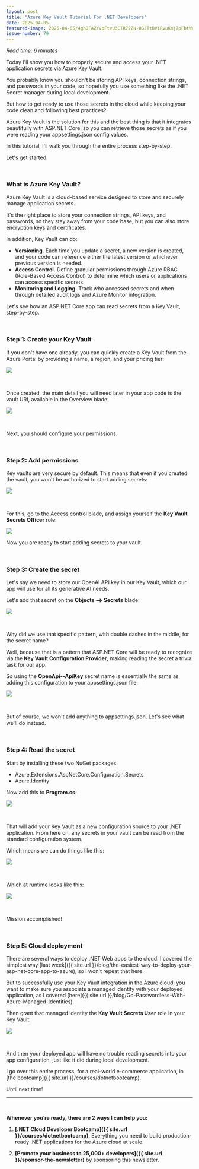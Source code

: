 ```yaml
---
layout: post
title: "Azure Key Vault Tutorial For .NET Developers"
date: 2025-04-05
featured-image: 2025-04-05/4ghDFAZYvbFtvU3CTR72ZN-8GZTtDViRvuKmj7pFbtWrX.jpeg
issue-number: 79
---
```


*Read time: 6 minutes*
​

Today I'll show you how to properly secure and access your .NET application secrets via Azure Key Vault.

You probably know you shouldn't be storing API keys, connection strings, and passwords in your code, so hopefully you use something like the .NET Secret manager during local development.

But how to get ready to use those secrets in the cloud while keeping your code clean and following best practices?

Azure Key Vault is the solution for this and the best thing is that it integrates beautifully with ASP.NET Core, so you can retrieve those secrets as if you were reading your appsettings.json config values.

In this tutorial, I'll walk you through the entire process step-by-step. 

Let's get started.

​

### **What is Azure Key Vault?**
Azure Key Vault is a cloud-based service designed to store and securely manage application secrets. 

It's the right place to store your connection strings, API keys, and passwords, so they stay away from your code base, but you can also store encryption keys and certificates.

In addition, Key Vault can do:

*   <span>**Versioning.** Each time you update a secret, a new version is created, and your code can reference either the latest version or whichever previous version is needed.</span>
*   <span>**Access Control.** Define granular permissions through Azure RBAC (Role-Based Access Control) to determine which users or applications can access specific secrets.</span>
*   <span>**Monitoring and Logging.** Track who accessed secrets and when through detailed audit logs and Azure Monitor integration.</span>

Let's see how an ASP.NET Core app can read secrets from a Key Vault, step-by-step.

​

### **Step 1: Create your Key Vault**
If you don't have one already, you can quickly create a Key Vault from the Azure Portal by providing a name, a region, and your pricing tier:


![](/assets/images/2025-04-05/4ghDFAZYvbFtvU3CTR72ZN-eAaKixZNhCECH6MftnTgta.jpeg)

​

Once created, the main detail you will need later in your app code is the vault URI, available in the Overview blade:


![](/assets/images/2025-04-05/4ghDFAZYvbFtvU3CTR72ZN-8LJJ6uWLyJNaiBD1KfZ8og.jpeg)

​

Next, you should configure your permissions.

​

### **Step 2: Add permissions**
Key vaults are very secure by default. This means that even if you created the vault, you won't be authorized to start adding secrets:


![](/assets/images/2025-04-05/4ghDFAZYvbFtvU3CTR72ZN-3FAfLro7JHFJmPy66NB53K.jpeg)

​

For this, go to the Access control blade, and assign yourself the **Key Vault Secrets Officer** role:


![](/assets/images/2025-04-05/4ghDFAZYvbFtvU3CTR72ZN-p6nV6kjmbgvK3GT9U5F72h.jpeg)

Now you are ready to start adding secrets to your vault.

​

### **Step 3: Create the secret**
Let's say we need to store our OpenAI API key in our Key Vault, which our app will use for all its generative AI needs.

Let's add that secret on the **Objects --> Secrets** blade:


![](/assets/images/2025-04-05/4ghDFAZYvbFtvU3CTR72ZN-rSgCYYwefdTLMsr5p6uwFu.jpeg)

​

Why did we use that specific pattern, with double dashes in the middle, for the secret name?

Well, because that is a pattern that ASP.NET Core will be ready to recognize via the **Key Vault Configuration Provider**, making reading the secret a trivial task for our app. 

So using the **OpenApi--ApiKey** secret name is essentially the same as adding this configuration to your appsettings.json file:


![](/assets/images/2025-04-05/4ghDFAZYvbFtvU3CTR72ZN-gmn2LxdBanb9JDFjwFVmb9.jpeg)

​

But of course, we won't add anything to appsettings.json. Let's see what we'll do instead.

​

### **Step 4: Read the secret**
Start by installing these two NuGet packages:

*   <span>Azure.Extensions.AspNetCore.Configuration.Secrets</span>
*   <span>Azure.Identity</span>

Now add this to **Program.cs**:


![](/assets/images/2025-04-05/4ghDFAZYvbFtvU3CTR72ZN-tVo4w93n4BEZDkdMp6wfKL.jpeg)

​

That will add your Key Vault as a new configuration source to your .NET application. From here on, any secrets in your vault can be read from the standard configuration system.

Which means we can do things like this:


![](/assets/images/2025-04-05/4ghDFAZYvbFtvU3CTR72ZN-8GZTtDViRvuKmj7pFbtWrX.jpeg)

​

Which at runtime looks like this:


![](/assets/images/2025-04-05/4ghDFAZYvbFtvU3CTR72ZN-dJWc5W2NjA2kVEDF9jYbHY.jpeg)

​

Mission accomplished!

​

### **Step 5: Cloud deployment**
There are several ways to deploy .NET Web apps to the cloud. I covered the simplest way [last week]({{ site.url }}/blog/the-easiest-way-to-deploy-your-asp-net-core-app-to-azure), so I won't repeat that here.

But to successfully use your Key Vault integration in the Azure cloud, you want to make sure you associate a managed identity with your deployed application, as I covered [here]({{ site.url }}/blog/Go-Passwordless-With-Azure-Managed-Identities).

Then grant that managed identity the **Key Vault Secrets User** role in your Key Vault:


![](/assets/images/2025-04-05/4ghDFAZYvbFtvU3CTR72ZN-qDQMqqkfFPUjSwWmay1MyY.jpeg)

​

And then your deployed app will have no trouble reading secrets into your app configuration, just like it did during local development.

I go over this entire process, for a real-world e-commerce application, in [the bootcamp]({{ site.url }}/courses/dotnetbootcamp).

Until next time!

---

<br/>

**Whenever you’re ready, there are 2 ways I can help you:**

1. **[.NET Cloud Developer Bootcamp]({{ site.url }}/courses/dotnetbootcamp)**: Everything you need to build production-ready .NET applications for the Azure cloud at scale.

2. **[Promote your business to 25,000+ developers]({{ site.url }}/sponsor-the-newsletter)** by sponsoring this newsletter.
